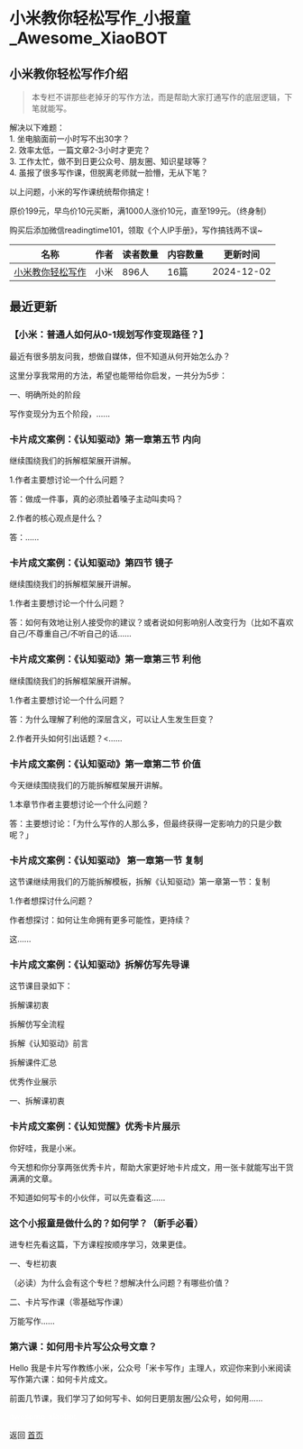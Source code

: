 # 小米教你轻松写作_小报童_Awesome_XiaoBOT

## 小米教你轻松写作介绍
> 本专栏不讲那些老掉牙的写作方法，而是帮助大家打通写作的底层逻辑，下笔就能写。    
    
解决以下难题：    
1\. 坐电脑面前一小时写不出30字？    
2\. 效率太低，一篇文章2-3小时才更完？    
3\. 工作太忙，做不到日更公众号、朋友圈、知识星球等？    
4\. 虽报了很多写作课，但脱离老师就一脸懵，无从下笔？    
    
以上问题，小米的写作课统统帮你搞定！    
    
原价199元，早鸟价10元买断，满1000人涨价10元，直至199元。（终身制）    
    
购买后添加微信readingtime101，领取《个人IP手册》，写作搞钱两不误~  
  


|名称|作者|读者数量|内容数量|更新时间|
|---|---|---|---|---|
|[小米教你轻松写作](https://xiaobot.net/p/readingtime111?refer=0b133df9-27dc-423b-8101-639049001c13)|小米|896人|16篇|2024-12-02|

## 最近更新
### 【小米：普通人如何从0-1规划写作变现路径？】

最近有很多朋友问我，想做自媒体，但不知道从何开始怎么办？

这里分享我常用的方法，希望也能带给你启发，一共分为5步：

一、明确所处的阶段

写作变现分为五个阶段，......

### 卡片成文案例：《认知驱动》第一章第五节 内向

继续围绕我们的拆解框架展开讲解。

1.作者主要想讨论一个什么问题？

答：做成一件事，真的必须扯着嗓子主动叫卖吗？

2.作者的核心观点是什么？

答：......

### 卡片成文案例：《认知驱动》第四节 镜子

继续围绕我们的拆解框架展开讲解。

1.作者主要想讨论一个什么问题？

答：如何有效地让别人接受你的建议？或者说如何影响别人改变行为（比如不喜欢自己/不尊重自己/不听自己的话......

### 卡片成文案例：《认知驱动》第一章第三节 利他

继续围绕我们的拆解框架展开讲解。

1.作者主要想讨论一个什么问题？

答：为什么理解了利他的深层含义，可以让人生发生巨变？

2.作者开头如何引出话题？<......

### 卡片成文案例：《认知驱动》第一章第二节 价值

今天继续围绕我们的万能拆解框架展开讲解。

1.本章节作者主要想讨论一个什么问题？

答：主要想讨论：「为什么写作的人那么多，但最终获得一定影响力的只是少数呢？」

### 卡片成文案例：《认知驱动》 第一章第一节 复制

这节课继续用我们的万能拆解模板，拆解《认知驱动》第一章第一节：复制

1.作者想探讨什么问题？

作者想探讨：如何让生命拥有更多可能性，更持续？

这......

### 卡片成文案例：《认知驱动》拆解仿写先导课

这节课目录如下：

拆解课初衷

拆解仿写全流程

拆解《认知驱动》前言

拆解课件汇总

优秀作业展示

一、拆解课初衷

### 卡片成文案例：《认知觉醒》优秀卡片展示

你好哇，我是小米。

今天想和你分享两张优秀卡片，帮助大家更好地卡片成文，用一张卡就能写出干货满满的文章。

不知道如何写卡的小伙伴，可以先查看这......

### 这个小报童是做什么的？如何学？（新手必看）

进专栏先看这篇，下方课程按顺序学习，效果更佳。

一、专栏初衷

（必读）为什么会有这个专栏？想解决什么问题？有哪些价值？

二、卡片写作课（零基础写作课）

万能写作......

### 第六课：如何用卡片写公众号文章？

Hello 我是卡片写作教练小米，公众号「米卡写作」主理人，欢迎你来到小米阅读写作第六课：如何卡片成文。

前面几节课，我们学习了如何写卡、如何日更朋友圈/公众号，如何用......


<a href="https://github.com/Reno9527/awesome-xiaobot" style="color: white; text-decoration: none;">awesome-xiaobot</a>

返回 [首页](../README.md)
